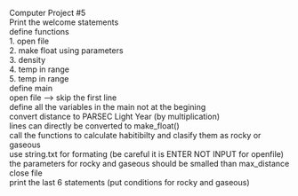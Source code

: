   Computer Project #5
<br>
  Print the welcome statements
  <br>
    define functions
    <br>
       1. open file
       <br>
       2. make float using parameters
       <br>
       3. density
       <br>
       4. temp in range
       <br>
       5. temp in range
       <br>
    define main
    <br>
       open file --> skip the first line 
       <br>
       define all the variables in the main not at the begining
       <br>
       convert distance to PARSEC Light Year (by multiplication)
       <br>
       lines can directly be converted to make_float()
       <br>
       call the functions to calculate habitibilty and clasify them as rocky or gaseous 
       <br>
       use string.txt for formating (be careful it is ENTER NOT INPUT for openfile)
       <br>
       the parameters for rocky and gaseous should be smalled than max_distance
       <br>
       close file
       <br>
       print the last 6 statements (put conditions for rocky and gaseous)

